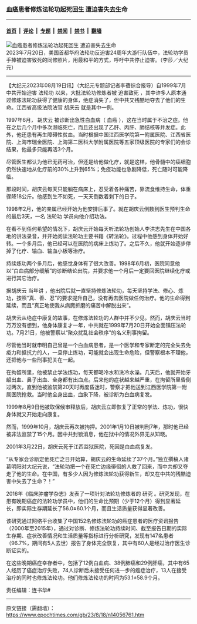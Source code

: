 ### 血癌患者修炼法轮功起死回生 遭迫害失去生命

---

#### [首页](../../../..?n14056761) &nbsp;|&nbsp; [评论](../../../../../epoch-comment?n14056761) &nbsp;|&nbsp; [专题](../../../../../epoch-special?n14056761) &nbsp;|&nbsp; [禁闻](../../../../../epoch-news?n14056761) &nbsp;|&nbsp; [禁书](../../../../../books?n14056761) &nbsp;|&nbsp; [翻墙](https://github.com/gfw-breaker/nogfw/blob/master/README.md?n14056761)


<div><img alt="血癌患者修炼法轮功起死回生 遭迫害失去生命" class="attachment-djy_600_400 size-djy_600_400 wp-post-image" src="https://i.epochtimes.com/assets/uploads/2023/08/id14056762-18_id14039412-20230720-PXL_20230720_174555283-600x400.jpg"/>
<div class="caption">
 2023年7月20日，美国首都华府法轮功反迫害24周年大游行队伍中，法轮功学员手捧被迫害致死的同修照片，用最和平的方式，呼吁中共停止迫害。（李莎／大纪元）
</div></div><hr/><div class="post_content" id="artbody" itemprop="articleBody">
 <!-- article content begin -->
 <p>
  【大纪元2023年08月19日讯】（大纪元专题部记者李蓓综合报导）自1999年7月中共开始迫害
  <ok href="https://www.epochtimes.com/gb/tag/%E6%B3%95%E8%BD%AE%E5%8A%9F.html">
   法轮功
  </ok>
  以来，大批法轮功修炼者被
  <ok href="https://www.epochtimes.com/gb/tag/%E8%BF%AB%E5%AE%B3%E8%87%B4%E6%AD%BB.html">
   迫害致死
  </ok>
  ，其中许多人原本通过修炼法轮功获得了健康的身体，绝症消失了，但中共又残酷地夺去了他们的生命。江西省高级法院法官
  <ok href="https://www.epochtimes.com/gb/tag/%E8%83%A1%E5%BA%86%E4%BA%91.html">
   胡庆云
  </ok>
  就是其中一例。
 </p>
 <p>
  1997年6月，
  <ok href="https://www.epochtimes.com/gb/tag/%E8%83%A1%E5%BA%86%E4%BA%91.html">
   胡庆云
  </ok>
  被诊断出急性白血病（
  <ok href="https://www.epochtimes.com/gb/tag/%E8%A1%80%E7%99%8C.html">
   血癌
  </ok>
  ），这在当时属于不治之症。他在之后几个月中多次濒临死亡，而且还出现了乙肝、丙肝、肺结核等并发症。此外，他还患有再生障碍性贫血。当时根据中国江西医学院第一附属医院、江西省医院、上海市瑞金医院、上海第二医科大学附属医院等五家顶级医院的专家们的会诊结果，他最多只能再活3个月。
 </p>
 <p>
  尽管医生都认为他已无药可治，但还是给他做化疗，就是这样，他骨髓中的癌细胞仍然快速地从化疗前的30%上升到65%；免疫功能也急剧降低，死亡随时可能降临。
 </p>
 <p>
  那段时间，胡庆云每天只能躺在病床上，忍受着各种痛苦，靠流食维持生命，体重骤降18公斤。他感到生不如死，一天天倒数着剩下的日子。
 </p>
 <p>
  1998年2月，他的亲属已经开始为他安排后事了。就在胡庆云倒数到医生预判生命的最后3天，一名
  <ok href="https://www.epochtimes.com/gb/tag/%E6%B3%95%E8%BD%AE%E5%8A%9F.html">
   法轮功
  </ok>
  学员向他介绍功法。
 </p>
 <p>
  在看不到任何希望的情况下，胡庆云开始每天听法轮功创始人李洪志先生在中国各地的讲法录音，并开始阅读法轮功主要书籍《转法轮》。过程中他感到身体开始好转。一个多月后，他已经可以在医院的病床上炼功了。之后不久，他就开始逐步停掉了化疗、输血、输血小板等治疗。
 </p>
 <p>
  持续炼功两个多月后，他感觉身体有了很大改善。1998年6月初，医院同意他以“白血病部分缓解”的诊断结论出院，并要求他一个月后一定要回医院继续化疗或进行其它治疗。
 </p>
 <p>
  据胡庆云
  <ok href="https://www.minghui.org/mh/articles/2001/11/12/%E5%8E%9F%E6%B1%9F%E8%A5%BF%E7%9C%81%E9%AB%98%E7%BA%A7%E4%BA%BA%E6%B0%91%E6%B3%95%E9%99%A2%E6%B3%95%E5%AE%98%E8%83%A1%E5%BA%86%E4%BA%91%E7%94%9F%E5%89%8D%E7%9A%84%E4%B8%80%E5%B0%81%E7%94%B3%E8%AF%89%E4%BF%A1-19530.html">
   当年讲
  </ok>
  ，他出院后就一直坚持修炼法轮功，每天坚持学法、修心、炼功，按照“真、善、忍”的要求提升自己，没有再去医院做任何治疗。他的生命得到延续，而且“真正地使我从病魔折磨的痛苦中解脱出来”。
 </p>
 <p>
  胡庆云从绝症中康复的故事，在修炼法轮功的人群中并不少见。然而，胡庆云当时万万没有想到，他身体康复才一年，中共就在1999年7月20日开始全面镇压法轮功。7月21日，他被警察以“聚众扰乱社会秩序”的名义刑事拘留。
 </p>
 <p>
  尽管他当时就申明自己曾是一个白血病患者，是一个医学和专家断定的完全失去免疫力和抵抗力的人，一旦停止炼功，可能就会出现生命危险，但警察根本不理他，还把他与一些刑事犯关在一起。
 </p>
 <p>
  在拘留所里，他被禁止学法炼功，每天都喝冷水和洗冷水澡。几天后，他就开始牙龈出血、鼻子出血、全身都有出血点。后来他的症状越来越严重，在拘留所里昏倒过两次，直到他被监禁第20天时再度昏迷时，警察才把他送到江西医学院第一附属医院抢救。当时他全身出血，血象下降，被诊断为白血病复发。
 </p>
 <p>
  1999年8月9日他被取保候审释放后，胡庆云立即恢复了正常的学法、炼功，很快身体就又开始走向康复。
 </p>
 <p>
  然而，1999年10月，胡庆云再次被拘押。2001年1月10日被判刑7年，那时他已经被非法监禁了15个月。因中共封锁消息，他在狱中的情况外界无从知晓。
 </p>
 <p>
  2001年3月22日，胡庆云死于江西监狱医院，死因是白血病复发。
 </p>
 <p>
  “从专家会诊断定他死亡之日开始算，胡庆云的生命延续了37个月。”独立撰稿人诸葛明阳对大纪元说，“法轮功把一个在死亡边缘徘徊的人救了回来，而中共却又夺走了他的生命。在中国，有多少人因为修炼法轮功获得新生，却又在中共的残酷迫害中失去了生命？！”
 </p>
 <p>
  2016年《临床肿瘤学杂志》发表了一项针对法轮功修炼者的
  <ok href="https://ascopubs.org/doi/10.1200/JCO.2016.34.15_suppl.e21568">
   研究
  </ok>
  。研究发现，在患有晚期癌症的法轮功学员中，他们的生命比预期（少于12个月）得到显著延长，即实际生存期延长了56.0±60.1个月，而且生活质量获得显著改善。
 </p>
 <p>
  该研究通过网络平台收集了中国152名修炼法轮功的癌症患者的医疗资讯报告（2000年至2015年），通过对诊断、修炼法轮功持续时间、截至报告日期的实际生存期、症状改善情况和生活质量等指标进行分析研究，发现有147名患者（96.7%，期间有5人去世）报告了身体完全恢复，其中有60人是经过治疗医生诊断证实的。
 </p>
 <p>
  在这些晚期癌症幸存者中，包括了12例白血病、38例肺癌和29例肝癌，其中有65人经历了癌症治疗失败，74人诊断后未接受任何进一步的癌症治疗，13人在接受治疗的同时也修炼法轮功。他们修炼法轮功的时间为53.1±58.9个月。
 </p>
 <p>
  责任编辑：连书华#
 </p>
 <!-- article content end -->
 <div id="below_article_ad">
 </div>
</div>


---

原文链接（需翻墙）：https://www.epochtimes.com/gb/23/8/18/n14056761.htm